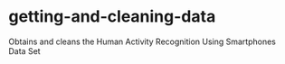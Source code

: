 getting-and-cleaning-data
=========================

Obtains and cleans the Human Activity Recognition Using Smartphones Data Set
